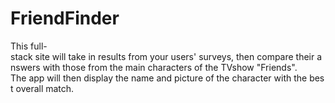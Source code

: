 # FriendFinder
This full-stack site will take in results from your users' surveys, then compare their answers with those from the main characters of the TVshow "Friends". 
The app will then display the name and picture of the character with the best overall match.
